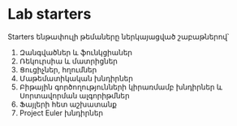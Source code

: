 # Lab starters
Starters ենթափուլի թեմաները ներկայացված շաբաթներով՝
1. Զանգվածներ և ֆունկցիաներ
2. Ռեկուրսիա և մատրիցներ
3. Ցուցիչներ, հղումներ
4. Մաթեմատիկական խնդիրներ
5. Բիթային գործողությունների կիրառմամբ խնդիրներ և Սորտավորման ալգորիթմներ
6. Ֆայլերի հետ աշխատանք
7. Project Euler խնդիրներ
